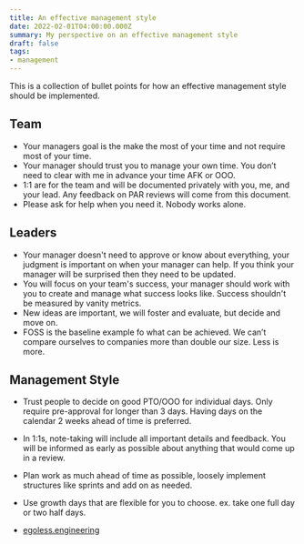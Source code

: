 ```yaml
---
title: An effective management style
date: 2022-02-01T04:00:00.000Z
summary: My perspective on an effective management style
draft: false
tags:
- management
---
```


This is a collection of bullet points for how an effective management style should be implemented.

## Team

- Your managers goal is the make the most of your time and not require most of your time.
- Your manager should trust you to manage your own time. You don’t need to clear with me in advance your time AFK or OOO.
- 1:1 are for the team and will be documented privately with you, me, and your lead. Any feedback on PAR reviews will come from this document.
- Please ask for help when you need it. Nobody works alone.

## Leaders

- Your manager doesn't need to approve or know about everything, your judgment is important on when your manager can help. If you think your manager will be surprised then they need to be updated.
- You will focus on your team's success, your manager should work with you to create and manage what success looks like. Success shouldn't be measured by vanity metrics.
- New ideas are important, we will foster and evaluate, but decide and move on.
- FOSS is the baseline example fo what can be achieved. We can’t compare ourselves to companies more than double our size. Less is more.

## Management Style

- Trust people to decide on good PTO/OOO for individual days. Only require pre-approval for longer than 3 days. Having days on the calendar 2 weeks ahead of time is preferred.
- In 1:1s, note-taking will include all important details and feedback. You will be informed as early as possible about anything that would come up in a review.
- Plan work as much ahead of time as possible, loosely implement structures like sprints and add on as needed.
- Use growth days that are flexible for you to choose. ex. take one full day or two half days.

- [egoless.engineering](https://egoless.engineering/)
